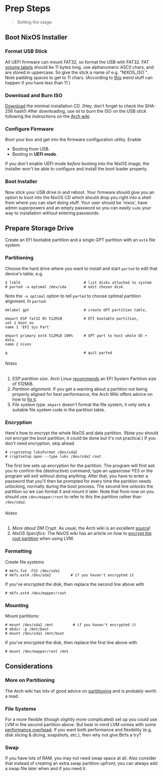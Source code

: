 Prep Steps
==========
> Setting the stage.


Boot NixOS Installer
--------------------

### Format USB Stick
All UEFI firmware can mount FAT32, so format the USB with FAT32. FAT
[volume labels][volume-label] should be 11 bytes long, use alphanumeric
ASCII chars, and are stored in uppercase. So give the stick a name of
e.g. "NIXOS_ISO  ". Note padding spaces to get to 11 chars. (According
to [this][usb-label] weird stuff can happen if you have less than 11.) 

### Download and Burn ISO
[Download][nixos-download] the minimal installation CD. (Hey, don't forget
to check the SHA-256 hash!) After downloading, use `dd` to burn the ISO on
the USB stick following the instructions on the [Arch wiki][arch-usb-iso].

### Configure Firmware
Boot your box and get into the firmware configuration utility. Enable

* Booting from USB.
* Booting in **UEFI mode**.

If you don't enable UEFI mode *before* booting into the NixOS image, the
installer won't be able to configure and install the boot loader properly.

### Boot Installer
Now stick your USB drive in and reboot. Your firmware should give you an
option to boot into the NixOS CD which should drop you right into a shell
from where you can start doing stuff. Your user should be 'nixos', have
admin superpowers and an empty password so you can easily `sudo` your way
to installation without entering passwords.


Prepare Storage Drive
---------------------
Create an EFI bootable partition and a single GPT partition with an `ext4`
file system.

### Partitioning
Choose the hard drive where you want to install and start `parted` to edit
that device's table, e.g.

    $ lsblk                             # list disks attached to system
    # parted -a optimal /dev/sda        # edit chosen disk

Note the `-a optimal` option to tell `parted` to choose optimal partition
alignment. In `parted`:
    
    mklabel gpt                         # create GPT partition table,
    
    mkpart ESP fat32 0% 512MiB          # EFI bootable partition,
    set 1 boot on
    name 1 'EFI Sys Part'
    
    mkpart primary ext4 512MiB 100%     # GPT part to host whole OS + data.
    name 2 nixos
    
    q                                   # quit parted

###### Notes
1. *ESP partition size*. Arch Linux [recommends][arch-esp] an EFI System
Partition size of 512MiB.
2. *Partition alignment*. If you get a warning about a partition not being
properly aligned for best performance, the Arch Wiki offers advice on how
to [fix it][arch-parted-alignment].
3. *File system type*. `mkpart` doesn't format the file system, it only
sets a suitable file system code in the partition table.

### Encryption
Here's how to encrypt the whole NixOS and data partition. (Note you should
*not* encrypt the boot partition; it could be done but it's not practical.) 
If you don't need encryption, skip ahead.

    # cryptsetup luksFormat /dev/sda2
    # cryptsetup open --type luks /dev/sda2 root

The first line sets up encryption for the partition. The program will first
ask you to confirm the (destructive) command; type an *uppercase* YES or
the program will exit without doing anything. After that, you have to enter
a password that you'll then be prompted for every time the partition needs
unlocking, normally during the boot process. The second line unlocks the
partition so we can format it and mount it later. Note that from now on you
should use `/dev/mapper/root` to refer to this the partition rather than
`/dev/sda2`.

###### Notes
1. *More about DM Crypt*. As usual, the Arch wiki is an excellent
[source][arch-dm-crypt]!
2. *NixOS Specifics*. The NixOS wiki has an article on how to [encrypt the
root partition][nixos-crypt-root] when using LVM.

### Formatting
Create file systems

    # mkfs.fat -F32 /dev/sda1
    # mkfs.ext4 /dev/sda2         # if you haven't encrypted it

If you've encrypted the disk, then replace the second line above with

    # mkfs.ext4 /dev/mapper/root

### Mounting
Mount partitions:
 
    # mount /dev/sda2 /mnt         # if you haven't encrypted it
    # mkdir -p /mnt/boot
    # mount /dev/sda1 /mnt/boot

If you've encrypted the disk, then replace the first line above with

    # mount /dev/mapper/root /mnt


Considerations
--------------

### More on Partitioning
The Arch wiki has lots of good advice on [partitioning][arch-partitioning] 
and is probably worth a read.

### File Systems
For a more flexible (though slightly more complicated) set up you could
use LVM in the second partition above. But bear in mind LVM comes with
some [performance overhead][lvm-performance]. If you want both performance
and flexibility (e.g. disk slicing & dicing, snapshots, etc.), then why
not give Btrfs a try?

### Swap
If you have lots of RAM, you may not need swap space at all. Also consider
that instead of creating an extra swap partition upfront, you can always
add a swap file later when and if you need it.




[arch-dm-crypt]: https://wiki.archlinux.org/index.php/Dm-crypt
    "DM Crypt"
[arch-esp]: https://wiki.archlinux.org/index.php/EFI_System_Partition
    "EFI System Partition"
[arch-parted-alignment]: https://wiki.archlinux.org/index.php/GNU_Parted#Alignment
    "GNU Parted - Alignment"
[arch-partitioning]: https://wiki.archlinux.org/index.php/partitioning
    "Partitioning"
[arch-usb-iso]: https://wiki.archlinux.org/index.php/USB_flash_installation_media#BIOS_and_UEFI_Bootable_USB
    "BIOS and UEFI Bootable USB"
[lvm-performance]: https://www.researchgate.net/publication/284897601_LVM_in_the_Linux_environment_Performance_examination
    "LVM Performance Examination"
[nixos-crypt-root]: https://nixos.wiki/wiki/Full_Disk_Encryption
    "Encrypted Root on NixOS"
[nixos-download]: https://nixos.org/nixos/download.html
    "Download NixOS"
[usb-label]: http://askubuntu.com/questions/103686/how-do-i-rename-a-usb-drive/103695#103695
    "How do I rename a USB drive"
[volume-label]: https://en.wikipedia.org/wiki/Volume_(computing)#Volume_label_and_volume_serial_number
    "Volume label and volume serial number"
